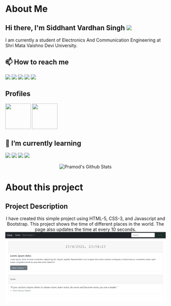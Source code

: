# About Me
## Hi there, I'm Siddhant Vardhan Singh <img src="https://raw.githubusercontent.com/MartinHeinz/MartinHeinz/master/wave.gif" width="40px">
I am currently a student of Electronics And Communication Engineering at Shri Mata Vaishno Devi University.


<!--
**Siddhant-vardhansingh/Siddhant-vardhansingh is a special repository. Its README.md will appear on your public profile!

Here are some ideas to get you started:
**
- 🔭 I’m currently working on ...
- 🌱 I’m currently learning ...
- 👯 I’m looking to collaborate on ...
- 🤔 I’m looking for help with ...
- 💬 Ask me about ...
- 📫 How to reach me: ...
- 😄 Pronouns: ...
- ⚡ Fun fact: ...
-->
<!--
  - 🌱 I’m currently learning C++, Python, Android
-->
## 📫 How to reach me

<a href="https://twitter.com/SiddhantVardha1"><img src="https://img.icons8.com/fluent/100/000000/twitter.png"/></a> 
<a href="https://www.linkedin.com/in/siddhant-vardhan-singh-98288619b/"><img src="https://img.icons8.com/fluent/100/000000/linkedin.png"/></a> 
<a href="mailto:19bec088@smvdu.ac.in"><img src="https://img.icons8.com/color/100/000000/gmail--v2.png"/></a> 
<a href="https://t.me/siddhant_vardhan_singh"><img src="https://img.icons8.com/color/100/000000/telegram-app--v2.png"/></a> 
<a href="https://www.instagram.com/siddhant_vardhan_singh/"><img src="https://img.icons8.com/bubbles/100/000000/instagram-new.png"/></a> 

## Profiles

<a href="https://www.hackerrank.com/Siddhant_vardhan"><img src="https://upload.wikimedia.org/wikipedia/commons/4/40/HackerRank_Icon-1000px.png" height="80" width="80"/></a> 
<a href="https://www.codechef.com/users/siddhant_03102"><img src="https://i.pinimg.com/originals/c5/d9/fc/c5d9fc1e18bcf039f464c2ab6cfb3eb6.jpg" height="80" width="80"/></a> 


## 🌱 I’m currently learning

<img src="https://img.icons8.com/color/48/000000/c-programming.png"/>  <img src="https://img.icons8.com/color/48/000000/python.png"/>    <img src="https://img.icons8.com/color/48/000000/git.png"/>  <img src="https://img.icons8.com/ios/50/000000/html-5.png"/>


<div>
  <p align="center">
    <img align="center" src="https://github-readme-stats.vercel.app/api?username=Siddhant-vardhansingh&show_icons=true&title_color=00a6ff&icon_color=ffbb00&text_color=000000&bg_color=ffffff" alt="Pramod's Github Stats" width="450px">
  </p>
</div>

# About this project
## Project Description
<p align="center">
I have created this simple project using HTML-5, CSS-3, and Javascript and Bootstrap. This project shows the time of different places in the world. The page also updates the time at every 10 seconds.
<img align="center" src="img/capture.PNG">
